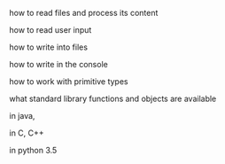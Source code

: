 how to read files and process its content

how to read user input

how to write into files 

how to write in the console

how to work with primitive types

what standard library functions and objects are available


in java,

in C, C++

in python 3.5

